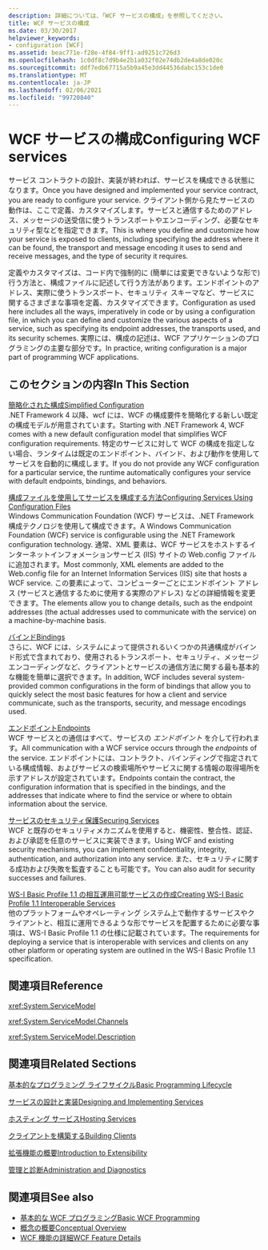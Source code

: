 ```yaml
---
description: 詳細については、「WCF サービスの構成」を参照してください。
title: WCF サービスの構成
ms.date: 03/30/2017
helpviewer_keywords:
- configuration [WCF]
ms.assetid: beac771e-f28e-4f84-9ff1-ad9251c726d3
ms.openlocfilehash: 1c0df8c7d9b4e2b1a032f02e74db2de4a8de020c
ms.sourcegitcommit: ddf7edb67715a5b9a45e3dd44536dabc153c1de0
ms.translationtype: MT
ms.contentlocale: ja-JP
ms.lasthandoff: 02/06/2021
ms.locfileid: "99720840"
---
```

# <a name="configuring-wcf-services"></a><span data-ttu-id="b4087-103">WCF サービスの構成</span><span class="sxs-lookup"><span data-stu-id="b4087-103">Configuring WCF services</span></span>

<span data-ttu-id="b4087-104">サービス コントラクトの設計、実装が終われば、サービスを構成できる状態になります。</span><span class="sxs-lookup"><span data-stu-id="b4087-104">Once you have designed and implemented your service contract, you are ready to configure your service.</span></span> <span data-ttu-id="b4087-105">クライアント側から見たサービスの動作は、ここで定義、カスタマイズします。サービスと通信するためのアドレス、メッセージの送受信に使うトランスポートやエンコーディング、必要なセキュリティ型などを指定できます。</span><span class="sxs-lookup"><span data-stu-id="b4087-105">This is where you define and customize how your service is exposed to clients, including specifying the address where it can be found, the transport and message encoding it uses to send and receive messages, and the type of security it requires.</span></span>  
  
 <span data-ttu-id="b4087-106">定義やカスタマイズは、コード内で強制的に (簡単には変更できないような形で) 行う方法と、構成ファイルに記述して行う方法があります。エンドポイントのアドレス、実際に使うトランスポート、セキュリティ スキーマなど、サービスに関するさまざまな事項を定義、カスタマイズできます。</span><span class="sxs-lookup"><span data-stu-id="b4087-106">Configuration as used here includes all the ways, imperatively in code or by using a configuration file, in which you can define and customize the various aspects of a service, such as specifying its endpoint addresses, the transports used, and its security schemes.</span></span> <span data-ttu-id="b4087-107">実際には、構成の記述は、WCF アプリケーションのプログラミングの主要な部分です。</span><span class="sxs-lookup"><span data-stu-id="b4087-107">In practice, writing configuration is a major part of programming WCF applications.</span></span>  
  
## <a name="in-this-section"></a><span data-ttu-id="b4087-108">このセクションの内容</span><span class="sxs-lookup"><span data-stu-id="b4087-108">In This Section</span></span>  

 [<span data-ttu-id="b4087-109">簡略化された構成</span><span class="sxs-lookup"><span data-stu-id="b4087-109">Simplified Configuration</span></span>](simplified-configuration.md)  
 <span data-ttu-id="b4087-110">.NET Framework 4 以降、wcf には、WCF の構成要件を簡略化する新しい既定の構成モデルが用意されています。</span><span class="sxs-lookup"><span data-stu-id="b4087-110">Starting with .NET Framework 4, WCF comes with a new default configuration model that simplifies WCF configuration requirements.</span></span> <span data-ttu-id="b4087-111">特定のサービスに対して WCF の構成を指定しない場合、ランタイムは既定のエンドポイント、バインド、および動作を使用してサービスを自動的に構成します。</span><span class="sxs-lookup"><span data-stu-id="b4087-111">If you do not provide any WCF configuration for a particular service, the runtime automatically configures your service with default endpoints, bindings, and behaviors.</span></span>  
  
 [<span data-ttu-id="b4087-112">構成ファイルを使用してサービスを構成する方法</span><span class="sxs-lookup"><span data-stu-id="b4087-112">Configuring Services Using Configuration Files</span></span>](configuring-services-using-configuration-files.md)  
 <span data-ttu-id="b4087-113">Windows Communication Foundation (WCF) サービスは、.NET Framework 構成テクノロジを使用して構成できます。</span><span class="sxs-lookup"><span data-stu-id="b4087-113">A Windows Communication Foundation (WCF) service is configurable using the .NET Framework configuration technology.</span></span> <span data-ttu-id="b4087-114">通常、XML 要素は、WCF サービスをホストするインターネットインフォメーションサービス (IIS) サイトの Web.config ファイルに追加されます。</span><span class="sxs-lookup"><span data-stu-id="b4087-114">Most commonly, XML elements are added to the Web.config file for an Internet Information Services (IIS) site that hosts a WCF service.</span></span> <span data-ttu-id="b4087-115">この要素によって、コンピューターごとにエンドポイント アドレス (サービスと通信するために使用する実際のアドレス) などの詳細情報を変更できます。</span><span class="sxs-lookup"><span data-stu-id="b4087-115">The elements allow you to change details, such as the endpoint addresses (the actual addresses used to communicate with the service) on a machine-by-machine basis.</span></span>  
  
 [<span data-ttu-id="b4087-116">バインド</span><span class="sxs-lookup"><span data-stu-id="b4087-116">Bindings</span></span>](bindings.md)  
 <span data-ttu-id="b4087-117">さらに、WCF には、システムによって提供されるいくつかの共通構成がバインド形式で含まれており、使用されるトランスポート、セキュリティ、メッセージエンコーディングなど、クライアントとサービスの通信方法に関する最も基本的な機能を簡単に選択できます。</span><span class="sxs-lookup"><span data-stu-id="b4087-117">In addition, WCF includes several system-provided common configurations in the form of bindings that allow you to quickly select the most basic features for how a client and service communicate, such as the transports, security, and message encodings used.</span></span>  
  
 [<span data-ttu-id="b4087-118">エンドポイント</span><span class="sxs-lookup"><span data-stu-id="b4087-118">Endpoints</span></span>](endpoints.md)  
 <span data-ttu-id="b4087-119">WCF サービスとの通信はすべて、サービスの *エンドポイント* を介して行われます。</span><span class="sxs-lookup"><span data-stu-id="b4087-119">All communication with a WCF service occurs through the *endpoints* of the service.</span></span> <span data-ttu-id="b4087-120">エンドポイントには、コントラクト、バインディングで指定されている構成情報、およびサービスの検索場所やサービスに関する情報の取得場所を示すアドレスが設定されています。</span><span class="sxs-lookup"><span data-stu-id="b4087-120">Endpoints contain the contract, the configuration information that is specified in the bindings, and the addresses that indicate where to find the service or where to obtain information about the service.</span></span>  
  
 [<span data-ttu-id="b4087-121">サービスのセキュリティ保護</span><span class="sxs-lookup"><span data-stu-id="b4087-121">Securing Services</span></span>](securing-services.md)  
 <span data-ttu-id="b4087-122">WCF と既存のセキュリティメカニズムを使用すると、機密性、整合性、認証、および承認を任意のサービスに実装できます。</span><span class="sxs-lookup"><span data-stu-id="b4087-122">Using WCF and existing security mechanisms, you can implement confidentiality, integrity, authentication, and authorization into any service.</span></span> <span data-ttu-id="b4087-123">また、セキュリティに関する成功および失敗を監査することも可能です。</span><span class="sxs-lookup"><span data-stu-id="b4087-123">You can also audit for security successes and failures.</span></span>  
  
 [<span data-ttu-id="b4087-124">WS-I Basic Profile 1.1 の相互運用可能サービスの作成</span><span class="sxs-lookup"><span data-stu-id="b4087-124">Creating WS-I Basic Profile 1.1 Interoperable Services</span></span>](./creating-ws-i-basic-profile-1-1-interoperable-services.md)  
 <span data-ttu-id="b4087-125">他のプラットフォームやオペレーティング システム上で動作するサービスやクライアントと、相互に運用できるような形でサービスを配置するために必要な事項は、WS-I Basic Profile 1.1 の仕様に記載されています。</span><span class="sxs-lookup"><span data-stu-id="b4087-125">The requirements for deploying a service that is interoperable with services and clients on any other platform or operating system are outlined in the WS-I Basic Profile 1.1 specification.</span></span>  
  
## <a name="reference"></a><span data-ttu-id="b4087-126">関連項目</span><span class="sxs-lookup"><span data-stu-id="b4087-126">Reference</span></span>  

 <xref:System.ServiceModel>  
  
 <xref:System.ServiceModel.Channels>  
  
 <xref:System.ServiceModel.Description>  
  
## <a name="related-sections"></a><span data-ttu-id="b4087-127">関連項目</span><span class="sxs-lookup"><span data-stu-id="b4087-127">Related Sections</span></span>  

 [<span data-ttu-id="b4087-128">基本的なプログラミング ライフサイクル</span><span class="sxs-lookup"><span data-stu-id="b4087-128">Basic Programming Lifecycle</span></span>](basic-programming-lifecycle.md)  
  
 [<span data-ttu-id="b4087-129">サービスの設計と実装</span><span class="sxs-lookup"><span data-stu-id="b4087-129">Designing and Implementing Services</span></span>](designing-and-implementing-services.md)  
  
 [<span data-ttu-id="b4087-130">ホスティング サービス</span><span class="sxs-lookup"><span data-stu-id="b4087-130">Hosting Services</span></span>](hosting-services.md)  
  
 [<span data-ttu-id="b4087-131">クライアントを構築する</span><span class="sxs-lookup"><span data-stu-id="b4087-131">Building Clients</span></span>](building-clients.md)  
  
 [<span data-ttu-id="b4087-132">拡張機能の概要</span><span class="sxs-lookup"><span data-stu-id="b4087-132">Introduction to Extensibility</span></span>](introduction-to-extensibility.md)  
  
 [<span data-ttu-id="b4087-133">管理と診断</span><span class="sxs-lookup"><span data-stu-id="b4087-133">Administration and Diagnostics</span></span>](./diagnostics/index.md)  
  
## <a name="see-also"></a><span data-ttu-id="b4087-134">関連項目</span><span class="sxs-lookup"><span data-stu-id="b4087-134">See also</span></span>

- [<span data-ttu-id="b4087-135">基本的な WCF プログラミング</span><span class="sxs-lookup"><span data-stu-id="b4087-135">Basic WCF Programming</span></span>](basic-wcf-programming.md)
- [<span data-ttu-id="b4087-136">概念の概要</span><span class="sxs-lookup"><span data-stu-id="b4087-136">Conceptual Overview</span></span>](conceptual-overview.md)
- [<span data-ttu-id="b4087-137">WCF 機能の詳細</span><span class="sxs-lookup"><span data-stu-id="b4087-137">WCF Feature Details</span></span>](./feature-details/index.md)
